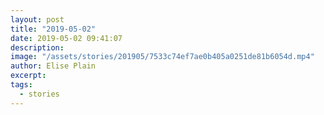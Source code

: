 ```yaml
---
layout: post
title: "2019-05-02"
date: 2019-05-02 09:41:07
description: 
image: "/assets/stories/201905/7533c74ef7ae0b405a0251de81b6054d.mp4"
author: Elise Plain
excerpt: 
tags: 
  - stories
---
```



<p></p>
